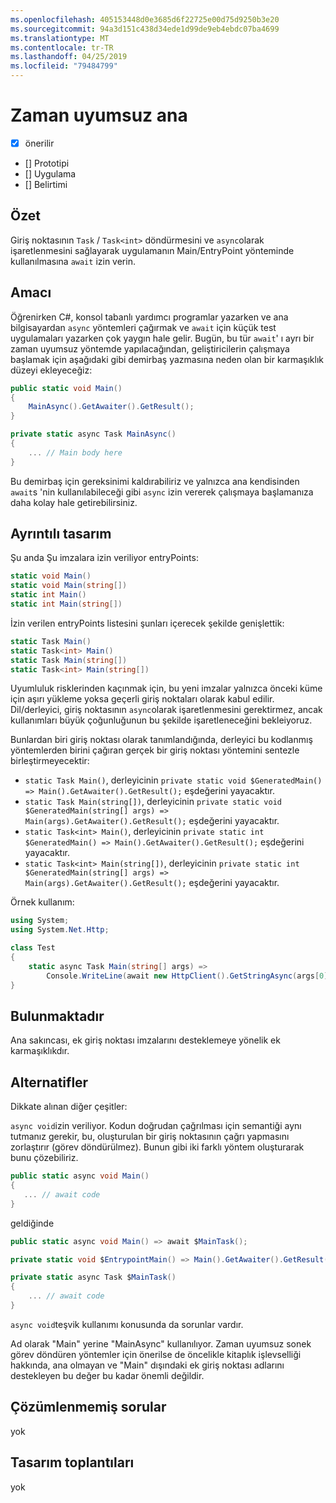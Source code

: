 ```yaml
---
ms.openlocfilehash: 405153448d0e3685d6f22725e00d75d9250b3e20
ms.sourcegitcommit: 94a3d151c438d34ede1d99de9eb4ebdc07ba4699
ms.translationtype: MT
ms.contentlocale: tr-TR
ms.lasthandoff: 04/25/2019
ms.locfileid: "79484799"
---
```

# <a name="async-main"></a>Zaman uyumsuz ana

* [x] önerilir
* [] Prototipi
* [] Uygulama
* [] Belirtimi

## <a name="summary"></a>Özet
[summary]: #summary

Giriş noktasının `Task` / `Task<int>` döndürmesini ve `async`olarak işaretlenmesini sağlayarak uygulamanın Main/EntryPoint yönteminde kullanılmasına `await` izin verin.

## <a name="motivation"></a>Amacı
[motivation]: #motivation

Öğrenirken C#, konsol tabanlı yardımcı programlar yazarken ve ana bilgisayardan `async` yöntemleri çağırmak ve `await` için küçük test uygulamaları yazarken çok yaygın hale gelir.  Bugün, bu tür `await`' ı ayrı bir zaman uyumsuz yöntemde yapılacağından, geliştiricilerin çalışmaya başlamak için aşağıdaki gibi demirbaş yazmasına neden olan bir karmaşıklık düzeyi ekleyeceğiz:

```csharp
public static void Main()
{
    MainAsync().GetAwaiter().GetResult();
}

private static async Task MainAsync()
{
    ... // Main body here
}
```

Bu demirbaş için gereksinimi kaldırabiliriz ve yalnızca ana kendisinden `await`s 'nin kullanılabileceği gibi `async` izin vererek çalışmaya başlamanıza daha kolay hale getirebilirsiniz.

## <a name="detailed-design"></a>Ayrıntılı tasarım
[design]: #detailed-design

Şu anda Şu imzalara izin veriliyor entryPoints:

```csharp
static void Main()
static void Main(string[])
static int Main()
static int Main(string[])
```

İzin verilen entryPoints listesini şunları içerecek şekilde genişlettik:

```csharp
static Task Main()
static Task<int> Main()
static Task Main(string[])
static Task<int> Main(string[])
```

Uyumluluk risklerinden kaçınmak için, bu yeni imzalar yalnızca önceki küme için aşırı yükleme yoksa geçerli giriş noktaları olarak kabul edilir.
Dil/derleyici, giriş noktasının `async`olarak işaretlenmesini gerektirmez, ancak kullanımları büyük çoğunluğunun bu şekilde işaretleneceğini bekleiyoruz.

Bunlardan biri giriş noktası olarak tanımlandığında, derleyici bu kodlanmış yöntemlerden birini çağıran gerçek bir giriş noktası yöntemini sentezle birleştirmeyecektir:
- ```static Task Main()```, derleyicinin ```private static void $GeneratedMain() => Main().GetAwaiter().GetResult();``` eşdeğerini yayacaktır.
- ```static Task Main(string[])```, derleyicinin ```private static void $GeneratedMain(string[] args) => Main(args).GetAwaiter().GetResult();``` eşdeğerini yayacaktır.
- ```static Task<int> Main()```, derleyicinin ```private static int $GeneratedMain() => Main().GetAwaiter().GetResult();``` eşdeğerini yayacaktır.
- ```static Task<int> Main(string[])```, derleyicinin ```private static int $GeneratedMain(string[] args) => Main(args).GetAwaiter().GetResult();``` eşdeğerini yayacaktır.

Örnek kullanım:

```csharp
using System;
using System.Net.Http;

class Test
{
    static async Task Main(string[] args) =>
        Console.WriteLine(await new HttpClient().GetStringAsync(args[0]));
}
```

## <a name="drawbacks"></a>Bulunmaktadır
[drawbacks]: #drawbacks

Ana sakıncası, ek giriş noktası imzalarını desteklemeye yönelik ek karmaşıklıkdır.

## <a name="alternatives"></a>Alternatifler
[alternatives]: #alternatives

Dikkate alınan diğer çeşitler:

`async void`izin veriliyor.  Kodun doğrudan çağrılması için semantiği aynı tutmanız gerekir, bu, oluşturulan bir giriş noktasının çağrı yapmasını zorlaştırır (görev döndürülmez).  Bunun gibi iki farklı yöntem oluşturarak bunu çözebiliriz.

```csharp
public static async void Main()
{
   ... // await code
}
```

geldiğinde

```csharp
public static async void Main() => await $MainTask();

private static void $EntrypointMain() => Main().GetAwaiter().GetResult();

private static async Task $MainTask()
{
    ... // await code
}
```

`async void`teşvik kullanımı konusunda da sorunlar vardır.

Ad olarak "Main" yerine "MainAsync" kullanılıyor.  Zaman uyumsuz sonek görev döndüren yöntemler için önerilse de öncelikle kitaplık işlevselliği hakkında, ana olmayan ve "Main" dışındaki ek giriş noktası adlarını destekleyen bu değer bu kadar önemli değildir.

## <a name="unresolved-questions"></a>Çözümlenmemiş sorular
[unresolved]: #unresolved-questions

yok

## <a name="design-meetings"></a>Tasarım toplantıları

yok
